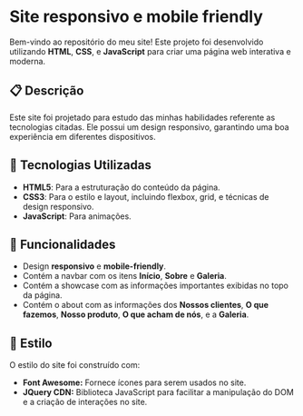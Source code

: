 # Site responsivo e mobile friendly

Bem-vindo ao repositório do meu site! Este projeto foi desenvolvido utilizando **HTML**, **CSS**, e **JavaScript** para criar uma página web interativa e moderna.

## 📋 Descrição

Este site foi projetado para estudo das minhas habilidades referente as tecnologias citadas. Ele possui um design responsivo, garantindo uma boa experiência em diferentes dispositivos.

## 🔧 Tecnologias Utilizadas

- **HTML5**: Para a estruturação do conteúdo da página.
- **CSS3**: Para o estilo e layout, incluindo flexbox, grid, e técnicas de design responsivo.
- **JavaScript**: Para animações.

## 🚀 Funcionalidades

- Design **responsivo** e **mobile-friendly**.
- Contém a navbar com os itens **Início**, **Sobre** e **Galeria**.
- Contém a showcase com as informações importantes exibidas no topo da página.
- Contém o about com as informações dos **Nossos clientes**, **O que fazemos**, **Nosso produto**, **O que acham de nós**, e a **Galeria**.
  
## 🎨 Estilo

O estilo do site foi construído com:
- **Font Awesome:** Fornece ícones para serem usados no site.
- **JQuery CDN:** Biblioteca JavaScript para facilitar a manipulação do DOM e a criação de interações no site.
